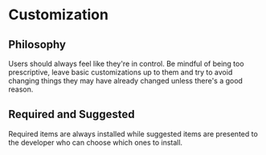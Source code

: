 # Customization

## Philosophy

Users should always feel like they're in control. Be mindful of being too prescriptive, leave basic customizations up to them and try to avoid changing things they may have already changed unless there's a good reason.

## Required and Suggested

Required items are always installed while suggested items are presented to the developer who can choose which ones to install.
